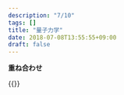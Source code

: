 ```yaml
---
description: "7/10"
tags: []
title: "量子力学"
date: 2018-07-08T13:55:55+09:00
draft: false
---
```


**重ね合わせ**

{{<youtube lZ3bPUKo5zc >}}

